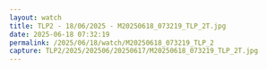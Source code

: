 ```yaml
---
layout: watch
title: TLP2 - 18/06/2025 - M20250618_073219_TLP_2T.jpg
date: 2025-06-18 07:32:19
permalink: /2025/06/18/watch/M20250618_073219_TLP_2
capture: TLP2/2025/202506/20250617/M20250618_073219_TLP_2T.jpg
---
```

